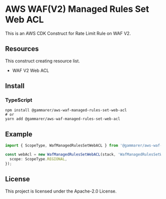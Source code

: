 # AWS WAF(V2) Managed Rules Set Web ACL

This is an AWS CDK Construct for Rate Limit Rule on WAF V2.

## Resources

This construct creating resource list.

- WAF V2 Web ACL

## Install

### TypeScript

```shell
npm install @gammarer/aws-waf-managed-rules-set-web-acl
# or
yarn add @gammarer/aws-waf-managed-rules-set-web-acl
```

## Example

```typescript
import { ScopeType, WafManagedRulesSetWebACL } from '@gammarer/aws-waf-managed-rules-set-web-acl';

const webAcl = new WafManagedRulesSetWebACL(stack, 'WafManagedRulesSetWebACL', {
  scope: ScopeType.REGIONAL,
});

```

## License

This project is licensed under the Apache-2.0 License.
